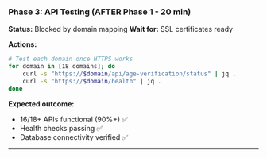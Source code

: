 ### Phase 3: API Testing (AFTER Phase 1 - 20 min)

**Status:** Blocked by domain mapping
**Wait for:** SSL certificates ready

**Actions:**
```bash
# Test each domain once HTTPS works
for domain in [18 domains]; do
    curl -s "https://$domain/api/age-verification/status" | jq .
    curl -s "https://$domain/health" | jq .
done
```

**Expected outcome:**
- 16/18+ APIs functional (90%+) ✅
- Health checks passing ✅
- Database connectivity verified ✅

---

